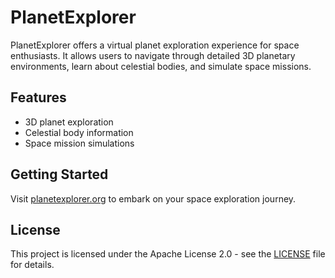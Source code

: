 # PlanetExplorer

PlanetExplorer offers a virtual planet exploration experience for space enthusiasts. It allows users to navigate through detailed 3D planetary environments, learn about celestial bodies, and simulate space missions.

## Features
- 3D planet exploration
- Celestial body information
- Space mission simulations

## Getting Started
Visit [planetexplorer.org](https://planetexplorer.org) to embark on your space exploration journey.

## License
This project is licensed under the Apache License 2.0 - see the [LICENSE](LICENSE) file for details.
